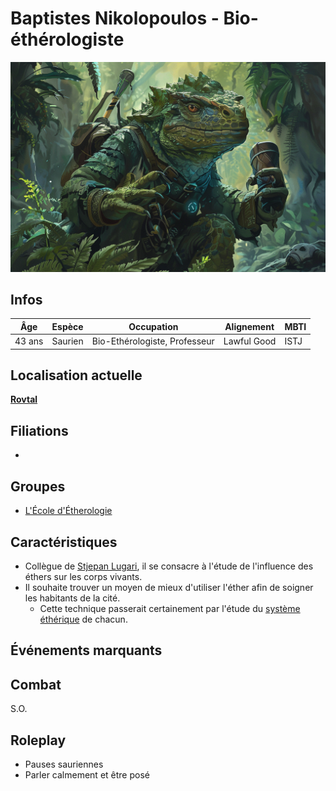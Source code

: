 # Baptistes Nikolopoulos - Bio-éthérologiste
![Baptistes Nikolopoulos](../../../_images/Batistes_Nikolopoulos.png)

## Infos 

| Âge | Espèce | Occupation | Alignement | MBTI |
| --- | ------ | ---------- | ---------- | ---- |
| 43 ans | Saurien | Bio-Ethérologiste, Professeur | Lawful Good | ISTJ |

## Localisation actuelle
[**Rovtal**](../../VILLES/Rovtal.md)

## Filiations
* 

## Groupes 
* [L'École d'Étherologie](../../VILLES/Rovtal.md#lecole-dethérologie)

## Caractéristiques
* Collègue de [Stjepan Lugari](./Stjepan_Lugari.md), il se consacre à l'étude de l'influence des éthers sur les corps vivants.
* Il souhaite trouver un moyen de mieux d'utiliser l'éther afin de soigner les habitants de la cité.
    * Cette technique passerait certainement par l'étude du [système éthérique](../../ETHER/Bioetherologie.md) de chacun.

## Événements marquants

## Combat
S.O.

## Roleplay
* Pauses sauriennes
* Parler calmement et être posé